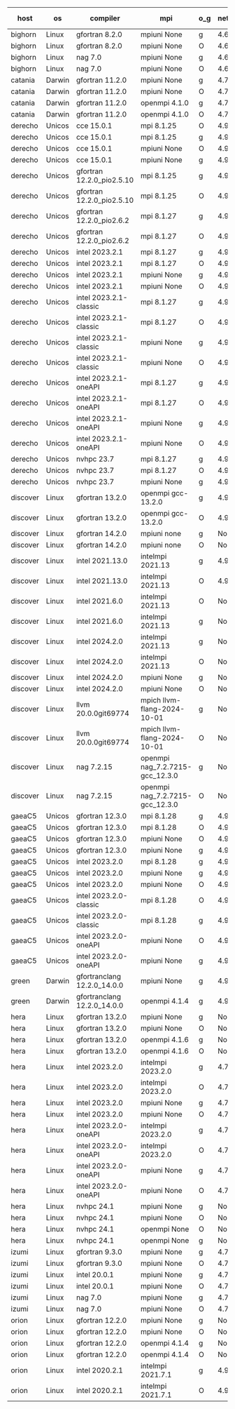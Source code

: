 

| host     | os       | compiler                              | mpi                      | o_g        | netcdf        | build       | u_pass          | u_fail          | s_pass            | s_fail            | e_pass             | e_fail             | nuopc_pass       | nuopc_fail       | artifacts link          |
|----------|----------|---------------------------------------|--------------------------|------------|---------------|-------------|-----------------|-----------------|-------------------|-------------------|--------------------|--------------------|------------------|------------------|-------------------------|
| bighorn | Linux | gfortran 8.2.0 | mpiuni None  | g | 4.6.1  | PASS | 12539 | 0 | 9 | 0 | 44 | 0 | None | None | <a href="https://github.com/esmf-org/esmf-test-artifacts/tree/f767b18f31743b54fc78b11f45e20cf86af126ca/develop/gfortran/8.2.0/g/mpiuni/None" target="_blank">f767b18</a> | 
| bighorn | Linux | gfortran 8.2.0 | mpiuni None  | O | 4.6.1  | PASS | 12539 | 0 | 9 | 0 | 44 | 0 | None | None | <a href="https://github.com/esmf-org/esmf-test-artifacts/tree/ceb7e3234cbdc9a12eee4c859111381de9d453aa/develop/gfortran/8.2.0/O/mpiuni/None" target="_blank">ceb7e32</a> | 
| bighorn | Linux | nag 7.0 | mpiuni None  | g | 4.6.1  | PASS | 12539 | 0 | 9 | 0 | 44 | 0 | None | None | <a href="https://github.com/esmf-org/esmf-test-artifacts/tree/6d4dd5e4b3a47a2af1cca9574426b4dd0ea9958b/develop/nag/7.0/g/mpiuni/None" target="_blank">6d4dd5e</a> | 
| bighorn | Linux | nag 7.0 | mpiuni None  | O | 4.6.1  | PASS | 12539 | 0 | 9 | 0 | 44 | 0 | None | None | <a href="https://github.com/esmf-org/esmf-test-artifacts/tree/2d5e15d161ecd7e5c1b954847a3802246b7b4b5d/develop/nag/7.0/O/mpiuni/None" target="_blank">2d5e15d</a> | 
| catania | Darwin | gfortran 11.2.0 | mpiuni None  | g | 4.7.4  | PASS | 12539 | 0 | 9 | 0 | 44 | 0 | None | None | <a href="https://github.com/esmf-org/esmf-test-artifacts/tree/b6234c8ec030fdb93abb1aeac24ef07b1338e9c1/develop/gfortran/11.2.0/g/mpiuni/None" target="_blank">b6234c8</a> | 
| catania | Darwin | gfortran 11.2.0 | mpiuni None  | O | 4.7.4  | PASS | 12539 | 0 | 9 | 0 | 44 | 0 | None | None | <a href="https://github.com/esmf-org/esmf-test-artifacts/tree/64226c82fac734ea36334b8bc2253313752f3e4d/develop/gfortran/11.2.0/O/mpiuni/None" target="_blank">64226c8</a> | 
| catania | Darwin | gfortran 11.2.0 | openmpi 4.1.0  | g | 4.7.4  | PASS | 14206 | 3 | 51 | 0 | 81 | 0 | 56 | 0 | <a href="https://github.com/esmf-org/esmf-test-artifacts/tree/2292f130a2eb289833856ed42a6092698ee11c28/develop/gfortran/11.2.0/g/openmpi/4.1.0" target="_blank">2292f13</a> | 
| catania | Darwin | gfortran 11.2.0 | openmpi 4.1.0  | O | 4.7.4  | PASS | 14206 | 3 | 51 | 0 | 81 | 0 | 56 | 0 | <a href="https://github.com/esmf-org/esmf-test-artifacts/tree/bbfd8ace19c279ab66ee1753d5d700f8a2d546e5/develop/gfortran/11.2.0/O/openmpi/4.1.0" target="_blank">bbfd8ac</a> | 
| derecho | Unicos | cce 15.0.1 | mpi 8.1.25  | O | 4.9.2  | PASS | None | None | None | None | None | None | None | None | <a href="https://github.com/esmf-org/esmf-test-artifacts/tree/029d7ecc22a06737d5533cbdc7787db34d122912/develop/cce/15.0.1/O/mpi/8.1.25" target="_blank">029d7ec</a> | 
| derecho | Unicos | cce 15.0.1 | mpi 8.1.25  | g | 4.9.2  | PASS | None | None | None | None | None | None | None | None | <a href="https://github.com/esmf-org/esmf-test-artifacts/tree/7c828d2fd99165236f5c1487b8d432c6b1a75c37/develop/cce/15.0.1/g/mpi/8.1.25" target="_blank">7c828d2</a> | 
| derecho | Unicos | cce 15.0.1 | mpiuni None  | O | 4.9.2  | PASS | None | None | None | None | None | None | None | None | <a href="https://github.com/esmf-org/esmf-test-artifacts/tree/253f8e51ecf27e0acea8b7ef2e06dfb08e652bf2/develop/cce/15.0.1/O/mpiuni/None" target="_blank">253f8e5</a> | 
| derecho | Unicos | cce 15.0.1 | mpiuni None  | g | 4.9.2  | PASS | None | None | None | None | None | None | None | None | <a href="https://github.com/esmf-org/esmf-test-artifacts/tree/3dd9897ee798df4cf18060fe6418ca6487de374b/develop/cce/15.0.1/g/mpiuni/None" target="_blank">3dd9897</a> | 
| derecho | Unicos | gfortran 12.2.0_pio2.5.10 | mpi 8.1.25  | g | 4.9.2  | PASS | 14209 | 0 | 51 | 0 | 81 | 0 | 56 | 0 | <a href="https://github.com/esmf-org/esmf-test-artifacts/tree/b82a618f85040fdecbefff41b2328ffde9f272b7/develop/gfortran/12.2.0_pio2.5.10/g/mpi/8.1.25" target="_blank">b82a618</a> | 
| derecho | Unicos | gfortran 12.2.0_pio2.5.10 | mpi 8.1.25  | O | 4.9.2  | PASS | 14209 | 0 | 51 | 0 | 81 | 0 | 56 | 0 | <a href="https://github.com/esmf-org/esmf-test-artifacts/tree/d38b86ee43d664fe981178510d965e2d88957551/develop/gfortran/12.2.0_pio2.5.10/O/mpi/8.1.25" target="_blank">d38b86e</a> | 
| derecho | Unicos | gfortran 12.2.0_pio2.6.2 | mpi 8.1.27  | g | 4.9.2  | PASS | 14209 | 0 | 51 | 0 | 81 | 0 | 56 | 0 | <a href="https://github.com/esmf-org/esmf-test-artifacts/tree/16d41f650be2cb3f6be52f77666062a4cc0b88f6/develop/gfortran/12.2.0_pio2.6.2/g/mpi/8.1.27" target="_blank">16d41f6</a> | 
| derecho | Unicos | gfortran 12.2.0_pio2.6.2 | mpi 8.1.27  | O | 4.9.2  | PASS | 14209 | 0 | 51 | 0 | 81 | 0 | 56 | 0 | <a href="https://github.com/esmf-org/esmf-test-artifacts/tree/c2732241615e865fdd19fe6ff05acbe052a9c2bf/develop/gfortran/12.2.0_pio2.6.2/O/mpi/8.1.27" target="_blank">c273224</a> | 
| derecho | Unicos | intel 2023.2.1 | mpi 8.1.27  | g | 4.9.2  | PASS | 14209 | 0 | 51 | 0 | 81 | 0 | 57 | 0 | <a href="https://github.com/esmf-org/esmf-test-artifacts/tree/52bd598eae693543caadcabd463ac1cfebe00715/develop/intel/2023.2.1/g/mpi/8.1.27" target="_blank">52bd598</a> | 
| derecho | Unicos | intel 2023.2.1 | mpi 8.1.27  | O | 4.9.2  | PASS | 14209 | 0 | 51 | 0 | 81 | 0 | 57 | 0 | <a href="https://github.com/esmf-org/esmf-test-artifacts/tree/b402d5c87a79f1c8df6af7bbf47bedfd58e92f28/develop/intel/2023.2.1/O/mpi/8.1.27" target="_blank">b402d5c</a> | 
| derecho | Unicos | intel 2023.2.1 | mpiuni None  | g | 4.9.2  | PASS | 12539 | 0 | 9 | 0 | 44 | 0 | None | None | <a href="https://github.com/esmf-org/esmf-test-artifacts/tree/8b0b24aaa03fc3d7b05205c63356ee85bcaa7aef/develop/intel/2023.2.1/g/mpiuni/None" target="_blank">8b0b24a</a> | 
| derecho | Unicos | intel 2023.2.1 | mpiuni None  | O | 4.9.2  | PASS | 12539 | 0 | 9 | 0 | 44 | 0 | None | None | <a href="https://github.com/esmf-org/esmf-test-artifacts/tree/5ecfa08cef56984365f65e84b6ab00b2690e2a4b/develop/intel/2023.2.1/O/mpiuni/None" target="_blank">5ecfa08</a> | 
| derecho | Unicos | intel 2023.2.1-classic | mpi 8.1.27  | g | 4.9.2  | PASS | 14209 | 0 | 51 | 0 | 81 | 0 | 56 | 0 | <a href="https://github.com/esmf-org/esmf-test-artifacts/tree/989e3c024cf50c0e3bdb6e243edbd0d871c8e296/develop/intel/2023.2.1-classic/g/mpi/8.1.27" target="_blank">989e3c0</a> | 
| derecho | Unicos | intel 2023.2.1-classic | mpi 8.1.27  | O | 4.9.2  | PASS | 14209 | 0 | 51 | 0 | 81 | 0 | 56 | 0 | <a href="https://github.com/esmf-org/esmf-test-artifacts/tree/314d4461ce5a8eb787d98bbf1edeac77ee89db11/develop/intel/2023.2.1-classic/O/mpi/8.1.27" target="_blank">314d446</a> | 
| derecho | Unicos | intel 2023.2.1-classic | mpiuni None  | g | 4.9.2  | PASS | 12539 | 0 | 9 | 0 | 44 | 0 | None | None | <a href="https://github.com/esmf-org/esmf-test-artifacts/tree/f2c9240b3a2958767bdd924694d3eaa5ed3bd5f5/develop/intel/2023.2.1-classic/g/mpiuni/None" target="_blank">f2c9240</a> | 
| derecho | Unicos | intel 2023.2.1-classic | mpiuni None  | O | 4.9.2  | PASS | 12539 | 0 | 9 | 0 | 44 | 0 | None | None | <a href="https://github.com/esmf-org/esmf-test-artifacts/tree/f8bafb238c9cb455606d28a43cb095a98b0f84a6/develop/intel/2023.2.1-classic/O/mpiuni/None" target="_blank">f8bafb2</a> | 
| derecho | Unicos | intel 2023.2.1-oneAPI | mpi 8.1.27  | g | 4.9.2  | PASS | 14209 | 0 | 51 | 0 | 81 | 0 | 56 | 0 | <a href="https://github.com/esmf-org/esmf-test-artifacts/tree/da3255b9e9babb23438bc570a2bdc79434f95c16/develop/intel/2023.2.1-oneAPI/g/mpi/8.1.27" target="_blank">da3255b</a> | 
| derecho | Unicos | intel 2023.2.1-oneAPI | mpi 8.1.27  | O | 4.9.2  | PASS | 14209 | 0 | 50 | 1 | 81 | 0 | 56 | 0 | <a href="https://github.com/esmf-org/esmf-test-artifacts/tree/75d35ce219b70403e4383d797eddf20a59a4c46d/develop/intel/2023.2.1-oneAPI/O/mpi/8.1.27" target="_blank">75d35ce</a> | 
| derecho | Unicos | intel 2023.2.1-oneAPI | mpiuni None  | g | 4.9.2  | PASS | 12539 | 0 | 9 | 0 | 44 | 0 | None | None | <a href="https://github.com/esmf-org/esmf-test-artifacts/tree/fff23637f641ae07bf7b5ce91369feb80f014f1d/develop/intel/2023.2.1-oneAPI/g/mpiuni/None" target="_blank">fff2363</a> | 
| derecho | Unicos | intel 2023.2.1-oneAPI | mpiuni None  | O | 4.9.2  | PASS | 12539 | 0 | 9 | 0 | 44 | 0 | None | None | <a href="https://github.com/esmf-org/esmf-test-artifacts/tree/6f5aa2c73c110f1c0653f60cc2465770f72d946a/develop/intel/2023.2.1-oneAPI/O/mpiuni/None" target="_blank">6f5aa2c</a> | 
| derecho | Unicos | nvhpc 23.7 | mpi 8.1.27  | g | 4.9.2  | PASS | None | None | None | None | None | None | None | None | <a href="https://github.com/esmf-org/esmf-test-artifacts/tree/bb6eb8a3dd151abe2b89002012d61be521d859f6/develop/nvhpc/23.7/g/mpi/8.1.27" target="_blank">bb6eb8a</a> | 
| derecho | Unicos | nvhpc 23.7 | mpi 8.1.27  | O | 4.9.2  | PASS | None | None | None | None | None | None | None | None | <a href="https://github.com/esmf-org/esmf-test-artifacts/tree/5fdca479f9d96e2736363945ad7a59182f0326a9/develop/nvhpc/23.7/O/mpi/8.1.27" target="_blank">5fdca47</a> | 
| derecho | Unicos | nvhpc 23.7 | mpiuni None  | g | 4.9.2  | PASS | None | None | None | None | None | None | None | None | <a href="https://github.com/esmf-org/esmf-test-artifacts/tree/fad83698dcb03b8fcca8e71733de81180e8b7066/develop/nvhpc/23.7/g/mpiuni/None" target="_blank">fad8369</a> | 
| discover | Linux | gfortran 13.2.0 | openmpi gcc-13.2.0  | g | 4.9.2  | PASS | 14209 | 0 | 51 | 0 | 81 | 0 | 56 | 0 | <a href="https://github.com/esmf-org/esmf-test-artifacts/tree/4bff4c6d84d7ab83c2eaae6d6eb15db5a62f92e8/develop/gfortran/13.2.0/g/openmpi/gcc-13.2.0" target="_blank">4bff4c6</a> | 
| discover | Linux | gfortran 13.2.0 | openmpi gcc-13.2.0  | O | 4.9.2  | PASS | 14209 | 0 | 51 | 0 | 81 | 0 | 56 | 0 | <a href="https://github.com/esmf-org/esmf-test-artifacts/tree/1ead76a5a2a3a7356ca5c0274e701301e79622e8/develop/gfortran/13.2.0/O/openmpi/gcc-13.2.0" target="_blank">1ead76a</a> | 
| discover | Linux | gfortran 14.2.0 | mpiuni none  | g | None  | PASS | 12539 | 0 | 9 | 0 | 44 | 0 | None | None | <a href="https://github.com/esmf-org/esmf-test-artifacts/tree/cea9299bf00b6d8ac0461052c450bdd0539d2fb4/develop/gfortran/14.2.0/g/mpiuni/none" target="_blank">cea9299</a> | 
| discover | Linux | gfortran 14.2.0 | mpiuni none  | O | None  | PASS | 12539 | 0 | 9 | 0 | 44 | 0 | None | None | <a href="https://github.com/esmf-org/esmf-test-artifacts/tree/3c7511faa0721b5d4d7c52088b273f0b29efc2c5/develop/gfortran/14.2.0/O/mpiuni/none" target="_blank">3c7511f</a> | 
| discover | Linux | intel 2021.13.0 | intelmpi 2021.13  | g | 4.9.2  | PASS | 14209 | 0 | 51 | 0 | 81 | 0 | 56 | 0 | <a href="https://github.com/esmf-org/esmf-test-artifacts/tree/14b21d91794291a9cab88740b1f308c415173ffd/develop/intel/2021.13.0/g/intelmpi/2021.13" target="_blank">14b21d9</a> | 
| discover | Linux | intel 2021.13.0 | intelmpi 2021.13  | O | 4.9.2  | PASS | 14209 | 0 | 51 | 0 | 81 | 0 | 56 | 0 | <a href="https://github.com/esmf-org/esmf-test-artifacts/tree/fc9ac4e965a6da6a6ebbddd36d05ef1ef6003d49/develop/intel/2021.13.0/O/intelmpi/2021.13" target="_blank">fc9ac4e</a> | 
| discover | Linux | intel 2021.6.0 | intelmpi 2021.13  | O | None  | PASS | 14209 | 0 | 51 | 0 | 81 | 0 | 56 | 0 | <a href="https://github.com/esmf-org/esmf-test-artifacts/tree/468d9d0cb68aa2c3fdfae9eb9d8d840db9bf6526/develop/intel/2021.6.0/O/intelmpi/2021.13" target="_blank">468d9d0</a> | 
| discover | Linux | intel 2021.6.0 | intelmpi 2021.13  | g | None  | PASS | 14209 | 0 | 51 | 0 | 81 | 0 | 56 | 0 | <a href="https://github.com/esmf-org/esmf-test-artifacts/tree/51eb3b5eb870e2ec7ea01af92a12f66a000b6b57/develop/intel/2021.6.0/g/intelmpi/2021.13" target="_blank">51eb3b5</a> | 
| discover | Linux | intel 2024.2.0 | intelmpi 2021.13  | g | None  | PASS | 14208 | 1 | 51 | 0 | 81 | 0 | 56 | 0 | <a href="https://github.com/esmf-org/esmf-test-artifacts/tree/0d8a43d20f149892c65f77b34517c123a5617851/develop/intel/2024.2.0/g/intelmpi/2021.13" target="_blank">0d8a43d</a> | 
| discover | Linux | intel 2024.2.0 | intelmpi 2021.13  | O | None  | PASS | 14209 | 0 | 51 | 0 | 81 | 0 | 56 | 0 | <a href="https://github.com/esmf-org/esmf-test-artifacts/tree/f26fbe63ab37a2c3abd1953c1f4a27205de5fa98/develop/intel/2024.2.0/O/intelmpi/2021.13" target="_blank">f26fbe6</a> | 
| discover | Linux | intel 2024.2.0 | mpiuni None  | g | None  | PASS | 12538 | 1 | 9 | 0 | 44 | 0 | None | None | <a href="https://github.com/esmf-org/esmf-test-artifacts/tree/a2ef131cf9b8ae3cdf409156975855dde8155501/develop/intel/2024.2.0/g/mpiuni/None" target="_blank">a2ef131</a> | 
| discover | Linux | intel 2024.2.0 | mpiuni None  | O | None  | PASS | 12539 | 0 | 9 | 0 | 44 | 0 | None | None | <a href="https://github.com/esmf-org/esmf-test-artifacts/tree/aa492b8f5b781336cc09985a1f64cc453909a3dd/develop/intel/2024.2.0/O/mpiuni/None" target="_blank">aa492b8</a> | 
| discover | Linux | llvm 20.0.0git69774 | mpich llvm-flang-2024-10-01  | g | None  | PASS | 14173 | 36 | 18 | 33 | 77 | 4 | 14 | 42 | <a href="https://github.com/esmf-org/esmf-test-artifacts/tree/0304938e1e3b3dedd1ddeb552e479cb39ec3c7ff/develop/llvm/20.0.0git69774/g/mpich/llvm-flang-2024-10-01" target="_blank">0304938</a> | 
| discover | Linux | llvm 20.0.0git69774 | mpich llvm-flang-2024-10-01  | O | None  | PASS | 14171 | 38 | 18 | 33 | 77 | 4 | 18 | 38 | <a href="https://github.com/esmf-org/esmf-test-artifacts/tree/7a3c782fa9978e3afc15ea4a447f1e4316e727f4/develop/llvm/20.0.0git69774/O/mpich/llvm-flang-2024-10-01" target="_blank">7a3c782</a> | 
| discover | Linux | nag 7.2.15 | openmpi nag_7.2.7215-gcc_12.3.0  | g | None  | PASS | 14209 | 0 | 51 | 0 | 81 | 0 | 56 | 0 | <a href="https://github.com/esmf-org/esmf-test-artifacts/tree/990a254bebc29cf72d98485a7c742f783ada41ab/develop/nag/7.2.15/g/openmpi/nag_7.2.7215-gcc_12.3.0" target="_blank">990a254</a> | 
| discover | Linux | nag 7.2.15 | openmpi nag_7.2.7215-gcc_12.3.0  | O | None  | PASS | 14209 | 0 | 51 | 0 | 81 | 0 | 56 | 0 | <a href="https://github.com/esmf-org/esmf-test-artifacts/tree/4c31c0988fa44435438775cc7456cb0510d6fc3d/develop/nag/7.2.15/O/openmpi/nag_7.2.7215-gcc_12.3.0" target="_blank">4c31c09</a> | 
| gaeaC5 | Unicos | gfortran 12.3.0 | mpi 8.1.28  | g | 4.9.0  | PASS | None | None | None | None | None | None | None | None | <a href="https://github.com/esmf-org/esmf-test-artifacts/tree/70ae67462ab6bf32bcd4b1a1f5cb8a932eb4851d/develop/gfortran/12.3.0/g/mpi/8.1.28" target="_blank">70ae674</a> | 
| gaeaC5 | Unicos | gfortran 12.3.0 | mpi 8.1.28  | O | 4.9.0  | PASS | None | None | None | None | None | None | None | None | <a href="https://github.com/esmf-org/esmf-test-artifacts/tree/7f0f970f5feb0ea6cc56805c14bdfe7a4194d56e/develop/gfortran/12.3.0/O/mpi/8.1.28" target="_blank">7f0f970</a> | 
| gaeaC5 | Unicos | gfortran 12.3.0 | mpiuni None  | O | 4.9.0  | PASS | 12539 | 0 | 9 | 0 | 44 | 0 | None | None | <a href="https://github.com/esmf-org/esmf-test-artifacts/tree/aca7663ea412732a39fee78045d3cd1850e436bd/develop/gfortran/12.3.0/O/mpiuni/None" target="_blank">aca7663</a> | 
| gaeaC5 | Unicos | gfortran 12.3.0 | mpiuni None  | g | 4.9.0  | PASS | 12539 | 0 | 9 | 0 | 44 | 0 | None | None | <a href="https://github.com/esmf-org/esmf-test-artifacts/tree/aae997cea1956bd05e17d88da9276a3189b3c23a/develop/gfortran/12.3.0/g/mpiuni/None" target="_blank">aae997c</a> | 
| gaeaC5 | Unicos | intel 2023.2.0 | mpi 8.1.28  | g | 4.9.0  | PASS | None | None | None | None | None | None | None | None | <a href="https://github.com/esmf-org/esmf-test-artifacts/tree/4fef8593925b11f2f6042d9e2ac0e3d21216bfbb/develop/intel/2023.2.0/g/mpi/8.1.28" target="_blank">4fef859</a> | 
| gaeaC5 | Unicos | intel 2023.2.0 | mpiuni None  | g | 4.9.0  | PASS | None | None | None | None | None | None | None | None | <a href="https://github.com/esmf-org/esmf-test-artifacts/tree/374851b2508e95cf9d8031768b3dbad89d095538/develop/intel/2023.2.0/g/mpiuni/None" target="_blank">374851b</a> | 
| gaeaC5 | Unicos | intel 2023.2.0 | mpiuni None  | O | 4.9.0  | PASS | 12539 | 0 | 9 | 0 | 44 | 0 | None | None | <a href="https://github.com/esmf-org/esmf-test-artifacts/tree/3f5109ce83ff559536a2168c47e7fb359330a709/develop/intel/2023.2.0/O/mpiuni/None" target="_blank">3f5109c</a> | 
| gaeaC5 | Unicos | intel 2023.2.0-classic | mpi 8.1.28  | O | 4.9.0  | PASS | 14209 | 0 | 51 | 0 | 81 | 0 | 56 | 0 | <a href="https://github.com/esmf-org/esmf-test-artifacts/tree/a34de668c127f02fd5bb795dc24320edadc82352/develop/intel/2023.2.0-classic/O/mpi/8.1.28" target="_blank">a34de66</a> | 
| gaeaC5 | Unicos | intel 2023.2.0-classic | mpi 8.1.28  | g | 4.9.0  | PASS | None | None | None | None | None | None | None | None | <a href="https://github.com/esmf-org/esmf-test-artifacts/tree/1464229b10a14635c9b2e0c7e76788e35609e6ed/develop/intel/2023.2.0-classic/g/mpi/8.1.28" target="_blank">1464229</a> | 
| gaeaC5 | Unicos | intel 2023.2.0-oneAPI | mpiuni None  | O | 4.9.0  | PASS | 12539 | 0 | 9 | 0 | 44 | 0 | None | None | <a href="https://github.com/esmf-org/esmf-test-artifacts/tree/cf92821da4816b2fa450957ab98b8fe1c6ae5dc0/develop/intel/2023.2.0-oneAPI/O/mpiuni/None" target="_blank">cf92821</a> | 
| gaeaC5 | Unicos | intel 2023.2.0-oneAPI | mpiuni None  | g | 4.9.0  | PASS | 12539 | 0 | 9 | 0 | 44 | 0 | None | None | <a href="https://github.com/esmf-org/esmf-test-artifacts/tree/348b76631f58e3f186e6bcb6bfb8d62c5da26c6c/develop/intel/2023.2.0-oneAPI/g/mpiuni/None" target="_blank">348b766</a> | 
| green | Darwin | gfortranclang 12.2.0_14.0.0 | mpiuni None  | g | 4.9.2  | PASS | 12539 | 0 | 9 | 0 | 44 | 0 | None | None | <a href="https://github.com/esmf-org/esmf-test-artifacts/tree/2f49cedb03456eec633d410e5d4a41af16b23fb6/develop/gfortranclang/12.2.0_14.0.0/g/mpiuni/None" target="_blank">2f49ced</a> | 
| green | Darwin | gfortranclang 12.2.0_14.0.0 | openmpi 4.1.4  | g | 4.9.2  | PASS | 14209 | 0 | 51 | 0 | 81 | 0 | 57 | 0 | <a href="https://github.com/esmf-org/esmf-test-artifacts/tree/b883be9977795f238c52f71fafb7480fc6c6b49c/develop/gfortranclang/12.2.0_14.0.0/g/openmpi/4.1.4" target="_blank">b883be9</a> | 
| hera | Linux | gfortran 13.2.0 | mpiuni None  | g | None  | PASS | 12539 | 0 | 9 | 0 | 44 | 0 | None | None | <a href="https://github.com/esmf-org/esmf-test-artifacts/tree/ef75ca3bbc0a1eac3938ff257773b29057a08c20/develop/gfortran/13.2.0/g/mpiuni/None" target="_blank">ef75ca3</a> | 
| hera | Linux | gfortran 13.2.0 | mpiuni None  | O | None  | PASS | 12539 | 0 | 9 | 0 | 44 | 0 | None | None | <a href="https://github.com/esmf-org/esmf-test-artifacts/tree/6edc05cf53951192aebf109beebb4897b38dadc5/develop/gfortran/13.2.0/O/mpiuni/None" target="_blank">6edc05c</a> | 
| hera | Linux | gfortran 13.2.0 | openmpi 4.1.6  | g | None  | PASS | 14209 | 0 | 51 | 0 | 81 | 0 | 56 | 0 | <a href="https://github.com/esmf-org/esmf-test-artifacts/tree/b8c2219031136037194e489b40768c661fe83118/develop/gfortran/13.2.0/g/openmpi/4.1.6" target="_blank">b8c2219</a> | 
| hera | Linux | gfortran 13.2.0 | openmpi 4.1.6  | O | None  | PASS | 14209 | 0 | 51 | 0 | 81 | 0 | 56 | 0 | <a href="https://github.com/esmf-org/esmf-test-artifacts/tree/fcb5eeaaafe88870b720fd9ded4bc694638c4eab/develop/gfortran/13.2.0/O/openmpi/4.1.6" target="_blank">fcb5eea</a> | 
| hera | Linux | intel 2023.2.0 | intelmpi 2023.2.0  | g | 4.7.0  | PASS | 14209 | 0 | 51 | 0 | 81 | 0 | 56 | 0 | <a href="https://github.com/esmf-org/esmf-test-artifacts/tree/6436149d9eaef10fa8424e3fac44f93359a47e52/develop/intel/2023.2.0/g/intelmpi/2023.2.0" target="_blank">6436149</a> | 
| hera | Linux | intel 2023.2.0 | intelmpi 2023.2.0  | O | 4.7.0  | PASS | 14209 | 0 | 51 | 0 | 81 | 0 | 56 | 0 | <a href="https://github.com/esmf-org/esmf-test-artifacts/tree/3a7c637174d35c78a87a0d3496e95d2874355015/develop/intel/2023.2.0/O/intelmpi/2023.2.0" target="_blank">3a7c637</a> | 
| hera | Linux | intel 2023.2.0 | mpiuni None  | g | 4.7.0  | PASS | 12539 | 0 | 9 | 0 | 44 | 0 | None | None | <a href="https://github.com/esmf-org/esmf-test-artifacts/tree/5e6e21ca6afdb7891bd39c5142b88bc7ff1be103/develop/intel/2023.2.0/g/mpiuni/None" target="_blank">5e6e21c</a> | 
| hera | Linux | intel 2023.2.0 | mpiuni None  | O | 4.7.0  | PASS | 12539 | 0 | 9 | 0 | 44 | 0 | None | None | <a href="https://github.com/esmf-org/esmf-test-artifacts/tree/82944b4449487306df843461e4bfcecdae8786a6/develop/intel/2023.2.0/O/mpiuni/None" target="_blank">82944b4</a> | 
| hera | Linux | intel 2023.2.0-oneAPI | intelmpi 2023.2.0  | g | 4.7.0  | PASS | 14209 | 0 | 51 | 0 | 81 | 0 | 56 | 0 | <a href="https://github.com/esmf-org/esmf-test-artifacts/tree/a405d14f42ca0dc4d9684ba65416d0113fb69dbd/develop/intel/2023.2.0-oneAPI/g/intelmpi/2023.2.0" target="_blank">a405d14</a> | 
| hera | Linux | intel 2023.2.0-oneAPI | intelmpi 2023.2.0  | O | 4.7.0  | PASS | 14209 | 0 | 50 | 1 | 81 | 0 | 56 | 0 | <a href="https://github.com/esmf-org/esmf-test-artifacts/tree/8640a1d7ad10dad33a2270776920d432343d5f5f/develop/intel/2023.2.0-oneAPI/O/intelmpi/2023.2.0" target="_blank">8640a1d</a> | 
| hera | Linux | intel 2023.2.0-oneAPI | mpiuni None  | g | 4.7.0  | PASS | 12539 | 0 | 9 | 0 | 44 | 0 | None | None | <a href="https://github.com/esmf-org/esmf-test-artifacts/tree/8d470a77e0e874f2827befe72e38677c8dfa02f5/develop/intel/2023.2.0-oneAPI/g/mpiuni/None" target="_blank">8d470a7</a> | 
| hera | Linux | intel 2023.2.0-oneAPI | mpiuni None  | O | 4.7.0  | PASS | 12539 | 0 | 9 | 0 | 44 | 0 | None | None | <a href="https://github.com/esmf-org/esmf-test-artifacts/tree/cf76c5dc9d60ae81a5ab8bb2a088445a05f59f08/develop/intel/2023.2.0-oneAPI/O/mpiuni/None" target="_blank">cf76c5d</a> | 
| hera | Linux | nvhpc 24.1 | mpiuni None  | g | None  | PASS | 12539 | 0 | 9 | 0 | 44 | 0 | None | None | <a href="https://github.com/esmf-org/esmf-test-artifacts/tree/c6c6c88b335b1e57a7c45a29178b1db212436852/develop/nvhpc/24.1/g/mpiuni/None" target="_blank">c6c6c88</a> | 
| hera | Linux | nvhpc 24.1 | mpiuni None  | O | None  | PASS | 12539 | 0 | 9 | 0 | 44 | 0 | None | None | <a href="https://github.com/esmf-org/esmf-test-artifacts/tree/570e3270bd61fddfb87307450f22f3f4070becb4/develop/nvhpc/24.1/O/mpiuni/None" target="_blank">570e327</a> | 
| hera | Linux | nvhpc 24.1 | openmpi None  | O | None  | PASS | 14209 | 0 | 51 | 0 | 81 | 0 | 56 | 0 | <a href="https://github.com/esmf-org/esmf-test-artifacts/tree/9597fb81a06b7b5848ef662263dab996abee879d/develop/nvhpc/24.1/O/openmpi/None" target="_blank">9597fb8</a> | 
| hera | Linux | nvhpc 24.1 | openmpi None  | g | None  | PASS | 14209 | 0 | 51 | 0 | 81 | 0 | 56 | 0 | <a href="https://github.com/esmf-org/esmf-test-artifacts/tree/1abd11015fdfb420e8fb18e6021df4b0fe01e30d/develop/nvhpc/24.1/g/openmpi/None" target="_blank">1abd110</a> | 
| izumi | Linux | gfortran 9.3.0 | mpiuni None  | g | 4.7.4  | PASS | 12539 | 0 | 9 | 0 | 44 | 0 | None | None | <a href="https://github.com/esmf-org/esmf-test-artifacts/tree/397ef042ca06d7b77fa2fcb43757e9cfc32692a3/develop/gfortran/9.3.0/g/mpiuni/None" target="_blank">397ef04</a> | 
| izumi | Linux | gfortran 9.3.0 | mpiuni None  | O | 4.7.4  | PASS | 12539 | 0 | 9 | 0 | 44 | 0 | None | None | <a href="https://github.com/esmf-org/esmf-test-artifacts/tree/c092c2bd94935ed3826e566ebfff61e1eced29d0/develop/gfortran/9.3.0/O/mpiuni/None" target="_blank">c092c2b</a> | 
| izumi | Linux | intel 20.0.1 | mpiuni None  | g | 4.7.4  | PASS | 12539 | 0 | 9 | 0 | 44 | 0 | None | None | <a href="https://github.com/esmf-org/esmf-test-artifacts/tree/d701b2d9749d8b3d51bec3ae5cb5cae4fe760460/develop/intel/20.0.1/g/mpiuni/None" target="_blank">d701b2d</a> | 
| izumi | Linux | intel 20.0.1 | mpiuni None  | O | 4.7.4  | PASS | 12539 | 0 | 9 | 0 | 44 | 0 | None | None | <a href="https://github.com/esmf-org/esmf-test-artifacts/tree/f122b1aa1d0ccbcb3a491a1fc8fb9f855373a532/develop/intel/20.0.1/O/mpiuni/None" target="_blank">f122b1a</a> | 
| izumi | Linux | nag 7.0 | mpiuni None  | g | 4.7.4  | PASS | 12539 | 0 | 9 | 0 | 44 | 0 | None | None | <a href="https://github.com/esmf-org/esmf-test-artifacts/tree/d9a3310633cdf634134417f2e7fade029d04aaaf/develop/nag/7.0/g/mpiuni/None" target="_blank">d9a3310</a> | 
| izumi | Linux | nag 7.0 | mpiuni None  | O | 4.7.4  | PASS | 12539 | 0 | 9 | 0 | 44 | 0 | None | None | <a href="https://github.com/esmf-org/esmf-test-artifacts/tree/931ca5030bed197d456b7323b387225604d76db3/develop/nag/7.0/O/mpiuni/None" target="_blank">931ca50</a> | 
| orion | Linux | gfortran 12.2.0 | mpiuni None  | g | None  | PASS | 12539 | 0 | 9 | 0 | 44 | 0 | None | None | <a href="https://github.com/esmf-org/esmf-test-artifacts/tree/e34d2a2ea02c6aa96bb6c4dbc896a7e7dc665e71/develop/gfortran/12.2.0/g/mpiuni/None" target="_blank">e34d2a2</a> | 
| orion | Linux | gfortran 12.2.0 | mpiuni None  | O | None  | PASS | 12539 | 0 | 9 | 0 | 44 | 0 | None | None | <a href="https://github.com/esmf-org/esmf-test-artifacts/tree/a0e362c84f64ba2c7981afa9513723f1f380f5e9/develop/gfortran/12.2.0/O/mpiuni/None" target="_blank">a0e362c</a> | 
| orion | Linux | gfortran 12.2.0 | openmpi 4.1.4  | g | None  | PASS | 14209 | 0 | 51 | 0 | 81 | 0 | 44 | 12 | <a href="https://github.com/esmf-org/esmf-test-artifacts/tree/1ffc71ba2b01b1e9b7d110765d84f7a02dad8b74/develop/gfortran/12.2.0/g/openmpi/4.1.4" target="_blank">1ffc71b</a> | 
| orion | Linux | gfortran 12.2.0 | openmpi 4.1.4  | O | None  | PASS | 14209 | 0 | 51 | 0 | 81 | 0 | 44 | 12 | <a href="https://github.com/esmf-org/esmf-test-artifacts/tree/0c0129e7e14c0e6faa4977a348df9fc8a5c2e554/develop/gfortran/12.2.0/O/openmpi/4.1.4" target="_blank">0c0129e</a> | 
| orion | Linux | intel 2020.2.1 | intelmpi 2021.7.1  | g | 4.9.2  | PASS | 14209 | 0 | 51 | 0 | 81 | 0 | 44 | 12 | <a href="https://github.com/esmf-org/esmf-test-artifacts/tree/8f1453e6be15d9286fae0eab3230361dce0bde3d/develop/intel/2020.2.1/g/intelmpi/2021.7.1" target="_blank">8f1453e</a> | 
| orion | Linux | intel 2020.2.1 | intelmpi 2021.7.1  | O | 4.9.2  | PASS | 14209 | 0 | 51 | 0 | 81 | 0 | 44 | 12 | <a href="https://github.com/esmf-org/esmf-test-artifacts/tree/2d415a31762b3851d7b58ccc152bca5bc917f9b7/develop/intel/2020.2.1/O/intelmpi/2021.7.1" target="_blank">2d415a3</a> | 
